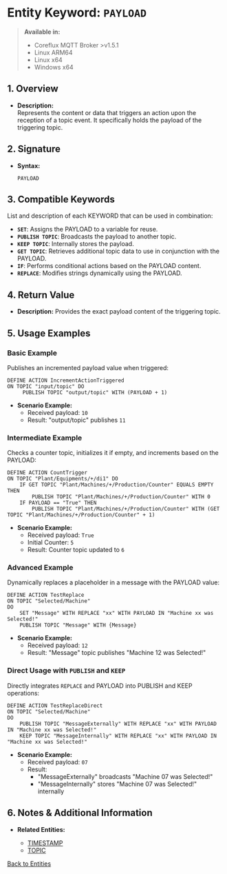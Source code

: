 # Entity Keyword: `PAYLOAD`
> **Available in:**
> - Coreflux MQTT Broker >v1.5.1  
> - Linux ARM64 
> - Linux x64 
> - Windows x64 
## 1. Overview
- **Description:**  
  Represents the content or data that triggers an action upon the reception of a topic event. It specifically holds the payload of the triggering topic.

## 2. Signature
- **Syntax:**  
  ```lot
  PAYLOAD
  ```

## 3. Compatible Keywords
List and description of each KEYWORD that can be used in combination:
- **`SET`**: Assigns the PAYLOAD to a variable for reuse.
- **`PUBLISH TOPIC`**: Broadcasts the payload to another topic.
- **`KEEP TOPIC`**: Internally stores the payload.
- **`GET TOPIC`**: Retrieves additional topic data to use in conjunction with the PAYLOAD.
- **`IF`**: Performs conditional actions based on the PAYLOAD content.
- **`REPLACE`**: Modifies strings dynamically using the PAYLOAD.

## 4. Return Value
- **Description:**
  Provides the exact payload content of the triggering topic.

## 5. Usage Examples

### Basic Example
Publishes an incremented payload value when triggered:

```lot
DEFINE ACTION IncrementActionTriggered
ON TOPIC "input/topic" DO
     PUBLISH TOPIC "output/topic" WITH (PAYLOAD + 1)
```
- **Scenario Example:**
  - Received payload: `10`
  - Result: "output/topic" publishes `11`

### Intermediate Example
Checks a counter topic, initializes it if empty, and increments based on the PAYLOAD:

```lot
DEFINE ACTION CountTrigger
ON TOPIC "Plant/Equipments/+/di1" DO
    IF GET TOPIC "Plant/Machines/+/Production/Counter" EQUALS EMPTY THEN
        PUBLISH TOPIC "Plant/Machines/+/Production/Counter" WITH 0
    IF PAYLOAD == "True" THEN
        PUBLISH TOPIC "Plant/Machines/+/Production/Counter" WITH (GET TOPIC "Plant/Machines/+/Production/Counter" + 1)
```
- **Scenario Example:**
  - Received payload: `True`
  - Initial Counter: `5`
  - Result: Counter topic updated to `6`

### Advanced Example
Dynamically replaces a placeholder in a message with the PAYLOAD value:

```lot
DEFINE ACTION TestReplace
ON TOPIC "Selected/Machine"
DO
    SET "Message" WITH REPLACE "xx" WITH PAYLOAD IN "Machine xx was Selected!"
    PUBLISH TOPIC "Message" WITH {Message}
```
- **Scenario Example:**
  - Received payload: `12`
  - Result: "Message" topic publishes "Machine 12 was Selected!"

### Direct Usage with `PUBLISH` and `KEEP`
Directly integrates `REPLACE` and PAYLOAD into PUBLISH and KEEP operations:

```lot
DEFINE ACTION TestReplaceDirect
ON TOPIC "Selected/Machine"
DO
    PUBLISH TOPIC "MessageExternally" WITH REPLACE "xx" WITH PAYLOAD IN "Machine xx was Selected!"
    KEEP TOPIC "MessageInternally" WITH REPLACE "xx" WITH PAYLOAD IN "Machine xx was Selected!"
```
- **Scenario Example:**
  - Received payload: `07`
  - Result:
    - "MessageExternally" broadcasts "Machine 07 was Selected!"
    - "MessageInternally" stores "Machine 07 was Selected!" internally

## 6. Notes & Additional Information
- **Related Entities:**

  - [TIMESTAMP](../TIMESTAMP/TIMESTAMP.md)
  - [TOPIC](../TOPIC/TOPIC.md)

[Back to Entities](../Entities.md)

